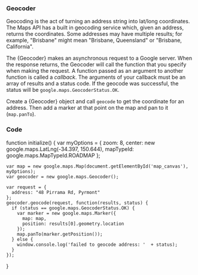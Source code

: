 ### Geocoder

Geocoding is the act of turning an address string into lat/long coordinates. The Maps API has a built in geocoding service which, given an address, returns the coordinates. Some addresses may have multiple results; for example, "Brisbane" might mean "Brisbane, Queensland" or "Brisbane, California".

The {Geocoder} makes an asynchronous request to a Google server. When the response returns, the Geocoder will call the function that you specify when making the request. A function passed as an argument to another function is called a _callback_. The arguments of your callback must be an array of results and a status code. If the geocode was successful, the status will be `google.maps.GeocoderStatus.OK`.

Create a {Geocoder} object and call `geocode` to get the coordinate for an address. Then add a marker at that point on the map and pan to it (`map.panTo`).

### Code
function initialize() {
    var myOptions = {
      zoom: 8,
      center: new google.maps.LatLng(-34.397, 150.644),
      mapTypeId: google.maps.MapTypeId.ROADMAP
    };

    var map = new google.maps.Map(document.getElementById('map_canvas'), myOptions);
    var geocoder = new google.maps.Geocoder();

    var request = {
      address: "48 Pirrama Rd, Pyrmont"
    };
    geocoder.geocode(request, function(results, status) {
      if (status == google.maps.GeocoderStatus.OK) {
        var marker = new google.maps.Marker({
          map: map,
          position: results[0].geometry.location
        });
        map.panTo(marker.getPosition());
      } else {
        window.console.log('failed to geocode address: '  + status);
      }
    });
}


